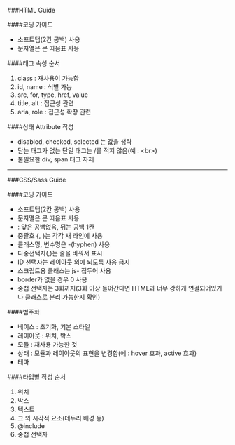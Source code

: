 ###HTML Guide

####코딩 가이드
 - 소프트탭(2칸 공백) 사용
 - 문자열은 큰 따옴표 사용

####태그 속성 순서
 1. class : 재사용이 가능함
 2. id, name : 식별 가능
 3. src, for, type, href, value
 4. title, alt : 접근성 관련
 5. aria, role : 접근성 확장 관련

####상태 Attribute 작성
 - disabled, checked, selected 는 값을 생략
 - 닫는 태그가 없는 단일 태그는 /를 적지 않음(예 : &lt;br&gt;)
 - 불필요한 div, span 태그 자제

-----------

###CSS/Sass Guide

####코딩 가이드
 - 소프트탭(2칸 공백) 사용
 - 문자열은 큰 따옴표 사용
 - : 앞은 공백없음, 뒤는 공백 1칸
 - 중괄호 {, }는 각각 새 라인에 사용
 - 클래스명, 변수명은 -(hyphen) 사용
 - 다중선택자(,)는 줄을 바꿔서 표시
 - ID 선택자는 레이아웃 외에 되도록 사용 금지
 - 스크립트용 클래스는 js- 접두어 사용
 - border가 없을 경우 0 사용
 - 중첩 선택자는 3회까지(3회 이상 들어간다면 HTML과 너무 강하게 연결되어있거나 클래스로 분리 가능한지 확인)

####범주화 
 - 베이스 : 초기화, 기본 스타일
 - 레이아웃 : 위치, 박스
 - 모듈 : 재사용 가능한 것
 - 상태 : 모듈과 레이아웃의 표현을 변경함(예 : hover 효과, active 효과)
 - 테마

####타입별 작성 순서
 1. 위치
 2. 박스
 3. 텍스트
 4. 그 외 시각적 요소(테두리 배경 등)
 5. @include
 6. 중첩 선택자
